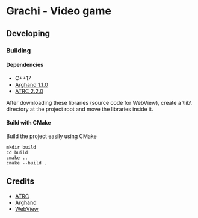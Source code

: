 # Grachi - Video game

## Developing

### Building

#### Dependencies

- C++17
- [Arghand 1.1.0](https://github.com/Antonako1/Arghand)
- [ATRC 2.2.0](https://github.com/Antonako1/ATRC)

After downloading these libraries (source code for WebView), create a \lib\ directory at the project root and move the libraries inside it.  


#### Build with CMake

Build the project easily using CMake

```batch
mkdir build
cd build
cmake ..
cmake --build .
```

## Credits

 - [ATRC](https://github.com/Antonako1/ATRC)
 - [Arghand](https://github.com/Antonako1/Arghand)
 - [WebView](https://github.com/webview/webview)